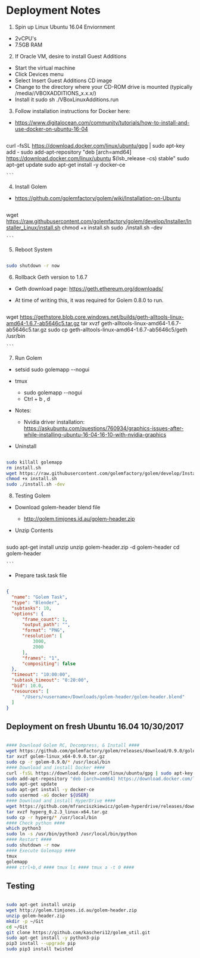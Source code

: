 # Deployment Notes

1. Spin up Linux Ubuntu 16.04 Enviornment
  * 2vCPU's
  * 7.5GB RAM

2. If Oracle VM, desire to install Guest Additions
  * Start the virtual machine
  * Click Devices menu
  * Select Insert Guest Additions CD image
  * Change to the directory where your CD-ROM drive is mounted (typically /media/<user>/VBOXADDITIONS_x.x.x/)
  * Install it sudo sh ./VBoxLinuxAdditions.run

3. Follow installation instructions for Docker here:
  * https://www.digitalocean.com/community/tutorials/how-to-install-and-use-docker-on-ubuntu-16-04

    ```sh

curl -fsSL https://download.docker.com/linux/ubuntu/gpg | sudo apt-key add -
sudo add-apt-repository "deb [arch=amd64] https://download.docker.com/linux/ubuntu $(lsb_release -cs) stable"
sudo apt-get update
sudo apt-get install -y docker-ce

    ```


4. Install Golem
  * https://github.com/golemfactory/golem/wiki/Installation-on-Ubuntu

    ```sh

wget https://raw.githubusercontent.com/golemfactory/golem/develop/Installer/Installer_Linux/install.sh
chmod +x install.sh
sudo ./install.sh -dev

    ```

5. Reboot System

  ```sh

sudo shutdown -r now

  ```

6. Rollback Geth version to 1.6.7
  * Geth download page: https://geth.ethereum.org/downloads/
  * At time of writing this, it was required for Golem 0.8.0 to run.

    ```sh

wget https://gethstore.blob.core.windows.net/builds/geth-alltools-linux-amd64-1.6.7-ab5646c5.tar.gz
tar xvzf geth-alltools-linux-amd64-1.6.7-ab5646c5.tar.gz
sudo cp geth-alltools-linux-amd64-1.6.7-ab5646c5/geth /usr/bin

    ```


7. Run Golem
  * setsid sudo golemapp --nogui
  * tmux
    * sudo golemapp --nogui
    * Ctrl + b , d

* Notes:
  * Nvidia driver installation: https://askubuntu.com/questions/760934/graphics-issues-after-while-installing-ubuntu-16-04-16-10-with-nvidia-graphics

* Uninstall

```sh

sudo killall golemapp
rm install.sh
wget https://raw.githubusercontent.com/golemfactory/golem/develop/Installer/Installer_Linux/install.sh
chmod +x install.sh
sudo ./install.sh -dev

```

8. Testing Golem

  * Download golem-header blend file
    * http://golem.timjones.id.au/golem-header.zip
  * Unzip Contents
    
    ```sh
    
sudo apt-get install unzip
unzip golem-header.zip -d golem-header
cd golem-header
    
    ```
    
  * Prepare task.task file

```json

{
  "name": "Golem Task",
  "type": "Blender",
  "subtasks": 10,
  "options": {
      "frame_count": 1,
      "output_path": "",
      "format": "PNG",
      "resolution": [
          3000,
          2000
      ],
      "frames": "1",
      "compositing": false
  },
  "timeout": "10:00:00",
  "subtask_timeout": "0:20:00",
  "bid": 10.0,
  "resources": [
      "/Users/<username>/Downloads/golem-header/golem-header.blend"
  ]
}  

```
    
    



## Deployment on fresh Ubuntu 16.04 10/30/2017

```sh

#### Download Golem RC, Decompress, & Install ####
wget https://github.com/golemfactory/golem/releases/download/0.9.0/golem-linux_x64-0.9.0.tar.gz
tar xvzf golem-linux_x64-0.9.0.tar.gz
sudo cp -r golem-0.9.0/* /usr/local/bin
#### Download and install Docker ####
curl -fsSL https://download.docker.com/linux/ubuntu/gpg | sudo apt-key add -
sudo add-apt-repository "deb [arch=amd64] https://download.docker.com/linux/ubuntu $(lsb_release -cs) stable"
sudo apt-get update
sudo apt-get install -y docker-ce
sudo usermod -aG docker ${USER}
#### Download and install HyperDrive ####
wget https://github.com/mfranciszkiewicz/golem-hyperdrive/releases/download/v0.2.3/hyperg_0.2.3_linux-x64.tar.gz
tar xvzf hyperg_0.2.3_linux-x64.tar.gz
sudo cp -r hyperg/* /usr/local/bin
#### Check python ####
which python3
sudo ln -s /usr/bin/python3 /usr/local/bin/python
#### Restart ####
sudo shutdown -r now
#### Execute Golemapp ####
tmux
golemapp
#### ctrl+b,d #### tmux ls #### tmux a -t 0 ####

```

## Testing

```sh

sudo apt-get install unzip
wget http://golem.timjones.id.au/golem-header.zip
unzip golem-header.zip
mkdir -p ~/Git
cd ~/Git
git clone https://github.com/kascheri12/golem_util.git
sudo apt-get install -y python3-pip
pip3 install --upgrade pip
sudo pip3 install twisted



```

